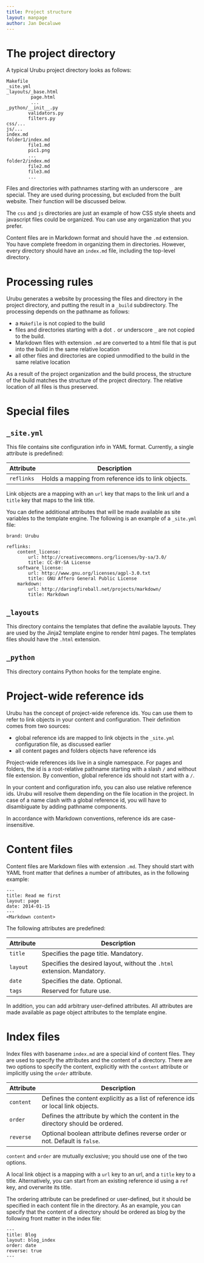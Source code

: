 ```yaml
---
title: Project structure 
layout: manpage 
author: Jan Decaluwe
---
```


The project directory
=====================

A typical Urubu project directory looks as follows:

```
Makefile
_site.yml
_layouts/_base.html
         page.html
         ...
_python/__init__.py
        validators.py
        filters.py
css/...
js/...
index.md
folder1/index.md
        file1.md
        pic1.png
        ...
folder2/index.md
        file2.md
        file3.md
        ...
```

Files and directories with pathnames starting with an underscore `_` are
special. They are used during processing, but excluded from the built website.
Their function will be discussed below.  

The `css` and `js` directories are just an example of how CSS style sheets and
javascript files could be organized. You can use any organization that you
prefer.

Content files are in Markdown format and should have the `.md` extension. You
have complete freedom in organizing them in directories. However, every
directory should have an `index.md` file, including the top-level directory.

Processing rules
================

Urubu generates a website by processing the files and directory in the project
directory, and putting the result in a `_build` subdirectory. The processing
depends on the pathname as follows:

* a `Makefile` is not copied to the build 
* files and directories starting with a
dot `.` or underscore `_` are not copied to the build.
* Markdown files with extension `.md` are converted to a
html file that is put into the build in the same relative location
* all other files and directories are copied unmodified to the build in the
same relative location

As a result of the project organization and the build process, the
structure of the build matches the structure of the project directory.
The relative location of all files is thus preserved.

Special files
=============

`_site.yml`
-----------

This file contains site configuration info in YAML format.
Currently, a single attribute is predefined: 

Attribute      | Description
---------------|-------------
`reflinks`     | Holds a mapping from reference ids to link objects.

Link objects are a mapping with an `url` key that maps to the link url and
a `title` key that maps to the link title. 

You can define additional attributes that will be made available as
site variables to the template engine. The following is an example of a
`_site.yml` file:

```
brand: Urubu 

reflinks:
    content_license:
        url: http://creativecommons.org/licenses/by-sa/3.0/
        title: CC-BY-SA License
    software_license:
        url: http://www.gnu.org/licenses/agpl-3.0.txt
        title: GNU Affero General Public License
    markdown:
        url: http://daringfireball.net/projects/markdown/  
        title: Markdown
```

`_layouts`
----------

This directory contains the templates that define the available layouts.
They are used by the Jinja2 template engine to render html pages.
The templates files should have the `.html` extension.

`_python`
---------
This directory contains Python hooks for the template engine. 

Project-wide reference ids 
==========================

Urubu has the concept of project-wide reference ids.  You can use them to refer
to link objects in your content and configuration.  Their definition comes
from two sources:

* global reference ids are mapped to link objects in the `_site.yml`
configuration file, as discussed earlier
* all content pages and folders objects have reference ids

Project-wide references ids live in a single namespace. For pages and folders,
the id is a root-relative pathname starting with a slash `/` and without file
extension. By convention, global reference ids should not start with a `/`.   

In your content and configuration info, you can also use relative reference
ids. Urubu will resolve them depending on the file location in the project. In
case of a name clash with a global reference id, you will have to disambiguate
by adding pathname components. 

In accordance with Markdown conventions, reference ids are case-insensitive.

Content files
=============

Content files are Markdown files with extension `.md`. They should start with
YAML front matter that defines a number of attributes, as in the following example:

```
---
title: Read me first
layout: page
date: 2014-01-15
---
<Markdown content>
```

The following attributes are predefined:

Attribute | Description
-----------|------------
`title`    | Specifies the page title. Mandatory.
`layout`   | Specifies the desired layout, without the `.html` extension. Mandatory.
`date`     | Specifies the date. Optional.
`tags`     | Reserved for future use.

In addition, you can add arbitrary user-defined attributes. All attributes 
are made available as page object attributes to the template engine.

Index files
===========

Index files with basename `index.md` are a special kind of content files.  They
are used to specify the attributes and the content of a directory. There are
two options to specify the content, explicitly with the `content` attribute or
implicitly using the `order` attribute.  

Attribute | Description
-----------|------------
`content`  | Defines the content explicitly as a list of reference ids or local link objects.
`order`    | Defines the attribute by which the content in the directory should be ordered.
`reverse`  | Optional boolean attribute defines reverse order or not. Default is `false`.

`content` and `order` are mutually exclusive; you should use one of the two options.

A local link object is a mapping with a `url` key to an url, and a `title` key
to a title.  Alternatively, you can start from an existing reference id
using a `ref` key, and overwrite its title.  

The ordering attribute can be predefined or user-defined, but it should be
specified in each content file in the directory.  As an example, you can
specify that the content of a directory should be ordered as blog by the
following front matter in the index file: 

```
---
title: Blog
layout: blog_index
order: date
reverse: true
---
```


